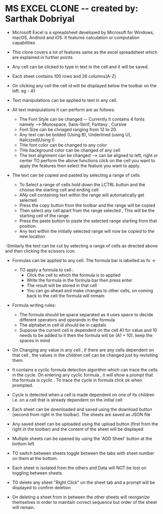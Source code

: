 # MS EXCEL CLONE -- created by: Sarthak Dobriyal

- Microsoft Excel is a spreadsheet developed by Microsoft for Windows, macOS, Android and iOS. It features calculation or computation capabilities

- This clone covers a lot of features same as the excel spreadsheet which are explained in further points

- Any cell can be clicked to type in text in the cell and it will be saved.

- Each sheet contains 100 rows and 26 columns(A-Z)

- On clicking any cell the cell id will be displayed below the toolbar on the left. eg - A1

- Text manipulations can be applied to  text in any cell.

-  All text manipulations it can perform are as follows:
    - The Font Style can be changed -- Currently it contains 4 fonts namely --> Monospace, Sans-Serif, Fantasy , Cursive
    - Font Size can be chnaged ranging from 12 to 20.
    - Any text can be bolded (Using B), Underlined (using U), Italicized(Using I)
    - THe font color can be changed to any color
    - THe background color can be changed of any cell
    - The text alignment can be changed --> can be aligned to left, right or center
TO perform the above functions click on the cell you want to apply the features then select the feature you want to apply.

- The text can be copied and pasted by selecting a range of cells
    - To Select a range of cells hold down the LCTRL button and the choose the starting cell and ending cell 
    - ANy cell containing text within the range will automatically get selected 
    - Press the copy button from the toolbar and the range will be copied
    - Then select any cell apart from the range selected , This will be the starting cell of the range 
    - Press the paste button to paste the selected range starting from that position.
    - Any text within the initially selected range will now be copied to the new location

-Similarly the text can be cut by selecting a range of cells as directed above and then clicking the scissors icon. 


- Formulas can be applied to any cell. The formula bar is labelled as fx -> 
    - TO apply a formula to cell :
        - Click the cell to which the formula is to applied
        - Write the formula in the formula bar then press enter
        - The result will be stored in that cell
        - You can go ahead and make changes to other cells, on coming back to the cell the formula will remain

- Formula writing rules:
    - The formula should be space separated as it uses space to decide different operators and operands in the formula
    - The  alphabet in cell id should be in capitals
    - Suppose the current cell is dependent on the cell A1 for value and  10 needs to be added to it then the formula will be (A1 + 10). keep the spaces in mind

- On Changing any value in any cell , if there are any cells dependent on that cell , the values in the children cell can be changed just by revisiting them.

- It contains a cyclic formula detection algorithm which can  trace the cells in the cycle. On entering any cyclic formula , it will show a prompt that the formula is cyclic . To trace the cycle in formula click ok when prompted.

- Cycle is detected when a cell is made dependent on one of its children i.e. on a cell that is already dependent on the initial cell

- Each sheet can be downloaded and saved using the download button (second from right in the toolbar). The sheets are saved as JSON file

- Any saved sheet can be uploaded  using the upload button (first from the right in the toolbar) and the content of the sheet will be displayed

- Multiple sheets can be opened by using the 'ADD Sheet' button at the bottom left.

- TO switch between sheets toggle between the tabs with sheet number on them at the bottom.

- Each sheet is isolated from the others and Data will NOT be lost on toggling between  sheets.

- TO delete any sheet "Right Click" on the sheet tab and a prompt will be displayed to confirm deletion

- On deleting a sheet from in between the other sheets will reorganize themselves in order to maintain correct sequence but order of the sheet will remain.





